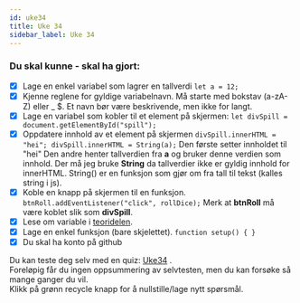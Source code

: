 ```yaml
---
id: uke34
title: Uke 34
sidebar_label: Uke 34
---
```



### Du skal kunne - skal ha gjort:

* [x] Lage en enkel variabel som lagrer en tallverdi `let a = 12;`
* [x] Kjenne reglene for gyldige variabelnavn. Må starte med bokstav \(a-zA-Z\) eller \_ $. Et navn bør være beskrivende, men ikke for langt.
* [x] Lage en variabel som kobler til et element på skjermen: `let divSpill = document.getElementById("spill");`
* [x] Oppdatere innhold av et element på skjermen `divSpill.innerHTML = "hei"; divSpill.innerHTML = String(a);` Den første setter innholdet til "hei" Den andre henter tallverdien fra **a** og bruker denne verdien som innhold. Der må jeg bruke **String** da tallverdier ikke er gyldig innhold for innerHTML. String\(\) er en funksjon som gjør om fra tall til tekst \(kalles string i js\).
* [x] Koble en knapp på skjermen til en funksjon. `btnRoll.addEventListener("click", rollDice);` Merk at **btnRoll** må være koblet slik som **divSpill**.
* [x] Lese om variable i [teoridelen](../teori/teori.md).
* [x] Lage en enkel funksjon \(bare skjelettet\). `function setup() { }`
* [x] Du skal ha konto på github

Du kan teste deg selv med en quiz:  [Uke34](https://matte.oppgaver.net/quiz?qid=67541) .  
Foreløpig får du ingen oppsummering av selvtesten, men du kan forsøke så mange ganger du vil.  
Klikk på grønn recycle knapp for å nullstille/lage nytt spørsmål.

